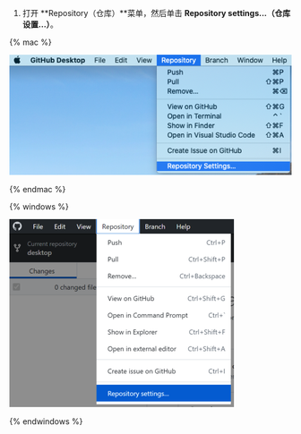 1. 打开 **Repository（仓库）**菜单，然后单击 **Repository settings...（仓库设置...）**。

  {% mac %}

  ![Mac 应用中的仓库设置菜单选项](/assets/images/help/desktop/mac-repository-settings.png)

  {% endmac %}

  {% windows %}

  ![Windows 应用中的仓库设置菜单选项](/assets/images/help/desktop/windows-repository-settings.png)

  {% endwindows %}
  
